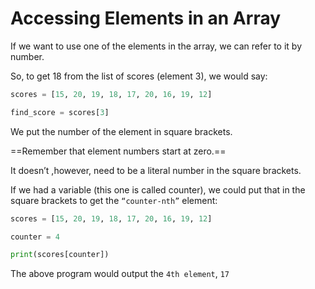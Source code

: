 # Accessing Elements in an Array

If we want to use one of the elements in the array, we can refer to it by number.

So, to get 18 from the list of scores (element 3), we would say:

```python linenums="1"
scores = [15, 20, 19, 18, 17, 20, 16, 19, 12]

find_score = scores[3]
```
We put the number of the element in square brackets. 

==Remember that element numbers start at zero.==

It doesn’t ,however, need to be a literal number in the square brackets. 

If we had a variable (this one is called counter), we could put that in the square brackets to get the `“counter-nth”` element:

```python linenums="1"
scores = [15, 20, 19, 18, 17, 20, 16, 19, 12]

counter = 4

print(scores[counter])
```

The above program would output the `4th element`, `17`

